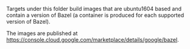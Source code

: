 Targets under this folder build images that are ubuntu1604 based and contain a
version of Bazel (a container is produced for each supported version of Bazel).

The images are published at https://console.cloud.google.com/marketplace/details/google/bazel.